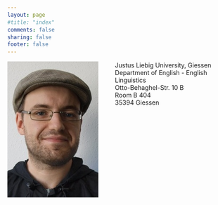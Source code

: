 ```yaml
---
layout: page
#title: "index"
comments: false
sharing: false
footer: false
---
```


<div>
<p>
<img style="float: left; margin-right: 1cm", src="wolk-col.jpeg"/>
Justus Liebig University, Giessen  <br/>
Department of English - English Linguistics <br/>
Otto-Behaghel-Str. 10 B <br/>
Room B 404 <br/>
35394 Giessen
</p>
</div>
